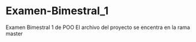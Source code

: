 # Examen-Bimestral_1
Examen Bimestral 1 de POO
El archivo del proyecto se encentra en la rama master
